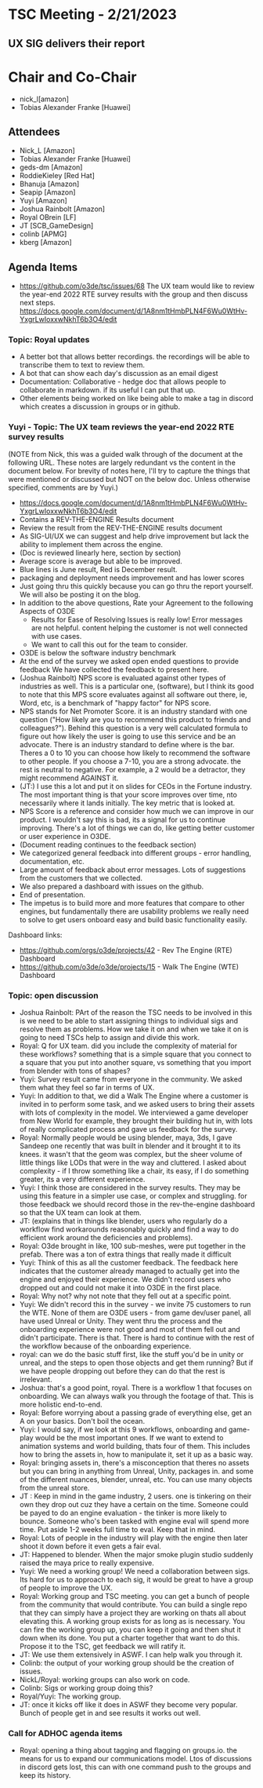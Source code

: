 # TSC Meeting - 2/21/2023

## UX SIG delivers their report

# Chair and Co-Chair
* nick_l[amazon] 
* Tobias Alexander Franke [Huawei]

## Attendees
* Nick_L [Amazon]
* Tobias Alexander Franke [Huawei]
* geds-dm [Amazon]
* RoddieKieley [Red Hat]
* Bhanuja [Amazon]
* Seapip [Amazon]
* Yuyi [Amazon]
* Joshua Rainbolt [Amazon]
* Royal OBrein [LF]
* JT [SCB_GameDesign]
* colinb [APMG]
* kberg [Amazon]

## Agenda Items
* https://github.com/o3de/tsc/issues/68 
The UX team would like to review the year-end 2022 RTE survey results with the group and then discuss next steps.
https://docs.google.com/document/d/1A8nm1tHmbPLN4F6Wu0WtHv-YxgrLwIoxxwNkhT6b3O4/edit


###  Topic:  Royal updates
* A better bot that allows better recordings.  the recordings will be able to transcribe them to text
  to review them.
* A bot that can show each day's discussion as an email digest
* Documentation: Collaborative - hedge doc that allows people to collaborate in markdown.  if its useful I can put that up.
* Other elements being worked on like being able to make a tag in discord which creates a discussion in groups or in github.

###  Yuyi - Topic:  The UX team reviews the year-end 2022 RTE survey results
(NOTE from Nick,  this was a guided walk through of the document at the following URL.  These notes are largely redundant vs the content in the document below.  For brevity of notes here, I'll try to capture the things that were mentioned or discussed but NOT on the below doc.  Unless otherwise specified, comments are by Yuyi.)
* https://docs.google.com/document/d/1A8nm1tHmbPLN4F6Wu0WtHv-YxgrLwIoxxwNkhT6b3O4/edit
* Contains a REV-THE-ENGINE Results document
* Review the result from the REV-THE-ENGINE results document
* As SIG-UI/UX we can suggest and help drive improvement but lack the ability to implement them across the engine.
* (Doc is reviewed linearly here, section by section)
* Average score is average but able to be improved.
* Blue lines is June result, Red is December result.
* packaging and deployment needs improvement and has lower scores
* Just going thru this quickly because you can go thru the report yourself. We will also be posting it on the blog.
* In addition to the above questions, Rate your Agreement to the following Aspects of O3DE
  * Results for Ease of Resolving Issues is really low!  Error messages are not helpful.  content helping the customer is not well connected with use cases.
  * We want to call this out for the team to consider.
* O3DE is below the software industry benchmark
* At the end of the survey we asked open ended questions to provide feedback  We have collected the feedback to present here.
* (Joshua Rainbolt) NPS score is evaluated against other types of industries as well.  This is a particular one, (software), but I think its good to note that this MPS score evaluates against all software out there, ie, Word, etc, is a benchmark of "happy factor" for NPS score.
* NPS stands for Net Promoter Score.  it is an industry standard with one question ("How likely are you to recommend this product to friends and colleagues?").  Behind this question is a very well calculated formula to figure out how likely the user is going to use this service and be an advocate.  There is an industry standard to define where is the bar.  Theres a 0 to 10 you can choose how likely to recommend the software to other people.  If you choose a 7-10, you are a strong advocate.  the rest is neutral to negative.  For example, a 2 would be a detractor, they might recommend AGAINST it.
* (JT:) I use this a lot and put it on slides for CEOs in the Fortune industry.  The most important thing is that your score improves over time, nto necessarily where it lands initially.  The key metric that is looked at.
* NPS Score is a reference and consider how much we can improve in our product.  I wouldn't say this is bad, its a signal for us to continue improving. There's a lot of things we can do, like getting better customer or user experience in O3DE.
* (Document reading continues to the feedback section)
* We categorized general feedback into different groups - error handling, documentation, etc.
* Large amount of feedback about error messages.  Lots of suggestions from the customers that we collected.
* We also prepared a dashboard with issues on the github.
* End of presentation.  
* The impetus is to build more and more features that compare to other engines, but fundamentally there are usability problems we really need to solve to get users onboard easy and build basic functionality easily.

Dashboard links: 
* https://github.com/orgs/o3de/projects/42 - Rev The Engine (RTE) Dashboard
* https://github.com/o3de/o3de/projects/15 - Walk The Engine (WTE) Dashboard

### Topic:  open discussion
* Joshua Rainbolt:  PArt of the reason the TSC needs to be involved in this is we need to be able to start assigning things to individual sigs and resolve them as problems.  How we take it on and when we take it on is going to need TSCs help to assign and divide this work.
* Royal:  Q for UX team.  did you include the complexity of material for these workflows?  something that is a simple square that you connect to a square that you put into another square, vs something that you import from blender with tons of shapes?
* Yuyi:  Survey result came from everyone in the community.  We asked them what they feel so far in terms of UX.
* Yuyi:  In addition to that, we did a Walk The Engine where a customer is invited in to perform some task, and we asked users to bring their assets with lots of complexity in the model.  We interviewed a game developer from New World for example, they brought their building hut in, with lots of really complicated process and gave us feedback for the survey.
* Royal:  Normally people would be using blender, maya, 3ds, I gave Sandeep one recently that was built in blender and it brought it to its knees.  it wasn't that the geom was complex, but the sheer volume of little things like LODs that were in the way and cluttered.  I asked about complexity - if I throw something like a chair, its easy, if I do something greater, its a very different experience.
* Yuyi: I think those are considered in the survey results.  They may be using this feature in a simpler use case, or complex and struggling.  for those feedback we should record those in the rev-the-engine dashboard so that the UX team can look at them.
* JT: (explains that in things like blender, users who regularly do a workflow find workarounds reasonably quickly and find a way to do efficient work around the deficiencies and problems).
* Royal:  O3de brought in like, 100 sub-meshes, were put together in the prefab.  There was a ton of extra things that really made it difficult
* Yuyi: Think of this as all the customer feedback.  The feedback here indicates that the customer already managed to actually get into the engine and enjoyed their experience.  We didn't record users who dropped out and could not make it into O3DE in the first place.
* Royal:  Why not?  why not note that they fell out at a specific point.
* Yuyi: We didn't record this in the survey - we invite 75 customers to run the WTE.  None of them are O3DE users - from game dev/user panel, all have used Unreal or Unity.  They went thru the process and the onboarding experience were not good and most of them fell out and didn't participate.  There is that.  There is hard to continue with the rest of the workflow because of the onboarding experience.
* royal: can we do the basic stuff first, like the stuff you'd be in unity or unreal, and the steps to open those objects and get them running?  But if we have people dropping out before they can do that the rest is irrelevant.
* Joshua:  that's a good point, royal.  There is a workflow 1 that focuses on onboarding.  We can always walk you through the footage of that.  This is more holistic end-to-end.
* Royal:  Before worrying about a passing grade of everything else, get an A on your basics.  Don't boil the ocean.
* Yuyi: I would say, if we look at this 9 workflows, onboarding and game-play would be the most important ones.   If we want to extend to animation systems and world building, thats four of them.  This includes how to bring the assets in, how to manipulate it, set it up as a basic way.
* Royal:  bringing assets in, there's a misconception that theres no assets but you can bring in anything from Unreal, Unity, packages in.  and some of the different nuances, blender, unreal, etc.  You can use many objects from the unreal store.
* JT : Keep in mind in the game industry, 2 users.  one is tinkering on their own they drop out cuz they have a certain on the time.  Someone could be payed to do an engine evaluation - the tinker is more likely to bounce.  Someone who's been tasked with engine eval will spend more time.  Put aside 1-2 weeks full time to eval.  Keep that in mind.
* Royal:  Lots of people in the industry will play with the engine then later shoot it down before it even gets a fair eval.
* JT: Happened to blender.   When the major smoke plugin studio suddenly raised the maya price to really expensive. 
* Yuyi: We need a working group!  We need a collaboration between sigs.  Its hard for us to approach to each sig, it would be great to have a group of people to improve the UX.  
* Royal:  Working group and TSC meeting.  you can get a bunch of people from the community that would contribute.  You can build a single repo that they can simply have a project they are working on thats all about elevating this.  A working group exists for as long as is necessary.  You can fire the working group up, you can keep it going and then shut it down when its done.  You put a charter together that want to do this.  Propose it to the TSC, get feedback we will ratify it.
* JT: We use them extensively in ASWF.  I can help walk you through it.
* Colinb:  the output of your working group should be the creation of issues.
* NickL/Royal:  working groups can also work on code.
* Colinb:  Sigs or working group doing this?
* Royal/Yuyi:  The working group.
* JT:  once it kicks off like it does in ASWF they become very popular.  Bunch of people get in and see results it works out well.


### Call for ADHOC agenda items
* Royal: opening a thing about tagging and flagging on groups.io.  the means for us to expand our communications model.  Ltos of discussions in discord gets lost, this can with one command push to the groups and keep its history.
